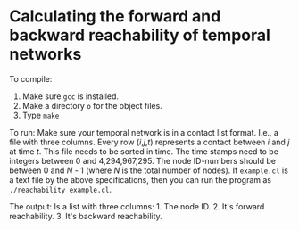 # Calculating the forward and backward reachability of temporal networks

To compile:
1. Make sure `gcc` is installed.
2. Make a directory `o` for the object files.
3. Type `make`

To run:
Make sure your temporal network is in a contact list format. I.e., a file with three columns. Every row (*i*,*j*,*t*) represents a contact between *i* and *j* at time *t*. This file needs to be sorted in time. The time stamps need to be integers between 0 and 4,294,967,295. The node ID-numbers should be between 0 and *N* - 1 (where *N* is the total number of nodes). If `example.cl` is a text file by the above specifications, then you can run the program as `./reachability example.cl`.

The output:
Is a list with three columns: 1. The node ID. 2. It's forward reachability. 3. It's backward reachability.
